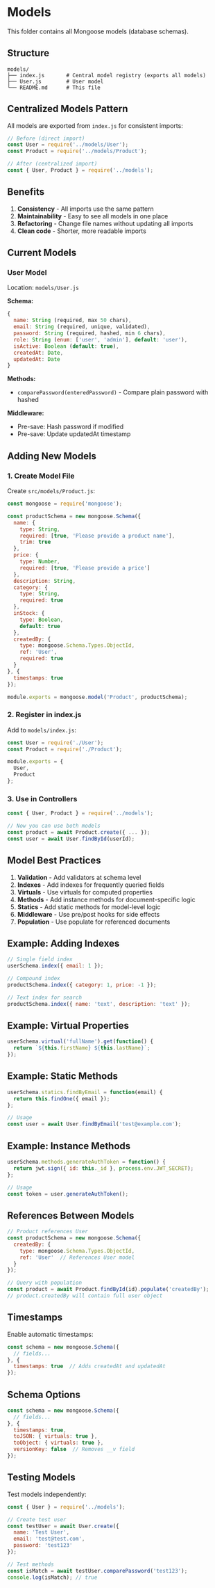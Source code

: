 # Models

This folder contains all Mongoose models (database schemas).

## Structure

```
models/
├── index.js       # Central model registry (exports all models)
├── User.js        # User model
└── README.md      # This file
```

## Centralized Models Pattern

All models are exported from `index.js` for consistent imports:

```javascript
// Before (direct import)
const User = require('../models/User');
const Product = require('../models/Product');

// After (centralized import)
const { User, Product } = require('../models');
```

## Benefits

1. **Consistency** - All imports use the same pattern
2. **Maintainability** - Easy to see all models in one place
3. **Refactoring** - Change file names without updating all imports
4. **Clean code** - Shorter, more readable imports

## Current Models

### User Model
Location: `models/User.js`

**Schema:**
```javascript
{
  name: String (required, max 50 chars),
  email: String (required, unique, validated),
  password: String (required, hashed, min 6 chars),
  role: String (enum: ['user', 'admin'], default: 'user'),
  isActive: Boolean (default: true),
  createdAt: Date,
  updatedAt: Date
}
```

**Methods:**
- `comparePassword(enteredPassword)` - Compare plain password with hashed

**Middleware:**
- Pre-save: Hash password if modified
- Pre-save: Update updatedAt timestamp

## Adding New Models

### 1. Create Model File

Create `src/models/Product.js`:

```javascript
const mongoose = require('mongoose');

const productSchema = new mongoose.Schema({
  name: {
    type: String,
    required: [true, 'Please provide a product name'],
    trim: true
  },
  price: {
    type: Number,
    required: [true, 'Please provide a price']
  },
  description: String,
  category: {
    type: String,
    required: true
  },
  inStock: {
    type: Boolean,
    default: true
  },
  createdBy: {
    type: mongoose.Schema.Types.ObjectId,
    ref: 'User',
    required: true
  }
}, {
  timestamps: true
});

module.exports = mongoose.model('Product', productSchema);
```

### 2. Register in index.js

Add to `models/index.js`:

```javascript
const User = require('./User');
const Product = require('./Product');

module.exports = {
  User,
  Product
};
```

### 3. Use in Controllers

```javascript
const { User, Product } = require('../models');

// Now you can use both models
const product = await Product.create({ ... });
const user = await User.findById(userId);
```

## Model Best Practices

1. **Validation** - Add validators at schema level
2. **Indexes** - Add indexes for frequently queried fields
3. **Virtuals** - Use virtuals for computed properties
4. **Methods** - Add instance methods for document-specific logic
5. **Statics** - Add static methods for model-level logic
6. **Middleware** - Use pre/post hooks for side effects
7. **Population** - Use populate for referenced documents

## Example: Adding Indexes

```javascript
// Single field index
userSchema.index({ email: 1 });

// Compound index
productSchema.index({ category: 1, price: -1 });

// Text index for search
productSchema.index({ name: 'text', description: 'text' });
```

## Example: Virtual Properties

```javascript
userSchema.virtual('fullName').get(function() {
  return `${this.firstName} ${this.lastName}`;
});
```

## Example: Static Methods

```javascript
userSchema.statics.findByEmail = function(email) {
  return this.findOne({ email });
};

// Usage
const user = await User.findByEmail('test@example.com');
```

## Example: Instance Methods

```javascript
userSchema.methods.generateAuthToken = function() {
  return jwt.sign({ id: this._id }, process.env.JWT_SECRET);
};

// Usage
const token = user.generateAuthToken();
```

## References Between Models

```javascript
// Product references User
const productSchema = new mongoose.Schema({
  createdBy: {
    type: mongoose.Schema.Types.ObjectId,
    ref: 'User'  // References User model
  }
});

// Query with population
const product = await Product.findById(id).populate('createdBy');
// product.createdBy will contain full user object
```

## Timestamps

Enable automatic timestamps:

```javascript
const schema = new mongoose.Schema({
  // fields...
}, {
  timestamps: true  // Adds createdAt and updatedAt
});
```

## Schema Options

```javascript
const schema = new mongoose.Schema({
  // fields...
}, {
  timestamps: true,
  toJSON: { virtuals: true },
  toObject: { virtuals: true },
  versionKey: false  // Removes __v field
});
```

## Testing Models

Test models independently:

```javascript
const { User } = require('../models');

// Create test user
const testUser = await User.create({
  name: 'Test User',
  email: 'test@test.com',
  password: 'test123'
});

// Test methods
const isMatch = await testUser.comparePassword('test123');
console.log(isMatch); // true
```






